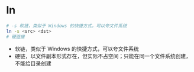 # ln

```sh
# -s 软链，类似于 Windows 的快捷方式，可以夸文件系统
ln -s <src> <dst>
# 硬连接
```

- 软链，类似于 Windows 的快捷方式，可以夸文件系统
- 硬链，以文件副本形式存在，但实际不占空间；只能在同一个文件系统创建，不能给目录创建
